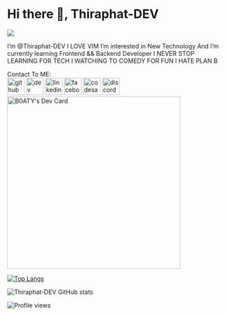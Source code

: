 ### <h1>Hi there 👋, Thiraphat-DEV</h1>
![](https://web.facebook.com/thiraphat.boat/)

I’m @Thiraphat-DEV I LOVE VIM I’m interested in New Technology And I’m currently learning  Frontend && Backend Developer
I NEVER STOP LEARNING FOR TECH  I WATCHING TO COMEDY FOR FUN
I HATE PLAN B

Contact To ME:<br />
[<img src='https://cdn.jsdelivr.net/npm/simple-icons@3.0.1/icons/github.svg' alt='github' height='40'>](https://github.com/Thiraphat-DEV)  [<img src='https://cdn.jsdelivr.net/npm/simple-icons@3.0.1/icons/dev-dot-to.svg' alt='dev' height='40'>](https://dev.to/Thiraphat-DEV)  [<img src='https://cdn.jsdelivr.net/npm/simple-icons@3.0.1/icons/linkedin.svg' alt='linkedin' height='40' color="#fff">](https://www.linkedin.com/in/ThiraphatChorakhe/)  [<img src='https://cdn.jsdelivr.net/npm/simple-icons@3.0.1/icons/facebook.svg' alt='facebook' height='40'>](https://www.facebook.com/thiraphat.boat/)  [<img src='https://cdn.jsdelivr.net/npm/simple-icons@3.0.1/icons/codesandbox.svg' alt='codesandbox' height='40'>](https://codesandbox.io/u/Thiraphat-DEV)  [<img src='https://cdn.jsdelivr.net/npm/simple-icons@3.0.1/icons/discord.svg' alt='discord' height='40'>](https://discord.gg/ZvVu86jC) 
<br />
<a href="https://app.daily.dev/THIRAPHAT_DEV"><img src="https://api.daily.dev/devcards/bbf2a5971ec742f997838fb7a2d92285.png?r=bd1" width="400" alt="B0ATY's Dev Card"/></a>

[![Top Langs](https://github-readme-stats.vercel.app/api/top-langs/?username=Thiraphat-DEV&layout=compact)](https://github.com/Thiraphat-DEV/github-readme-stats)

![Thiraphat-DEV GitHub stats](https://github-readme-stats.vercel.app/api?username=Thiraphat-DEV&theme=panda&show_icons=true)


![Profile views](https://gpvc.arturio.dev/Thiraphat-DEV)  
